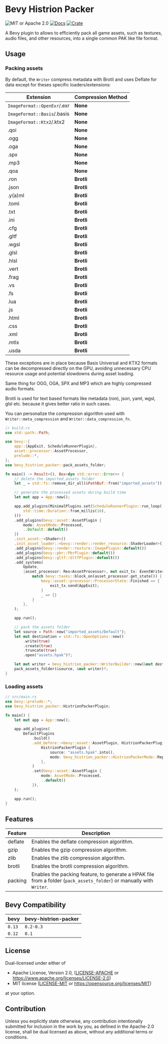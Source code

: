 # Bevy Histrion Packer

![MIT or Apache 2.0](https://img.shields.io/badge/License-MIT%20or%20Apache%202.0-blue.svg)
[![Docs](https://docs.rs/bevy-histrion-packer/badge.svg)](https://docs.rs/bevy-histrion-packer)
[![Crate](https://img.shields.io/crates/v/bevy-histrion-packer.svg)](https://crates.io/crates/bevy-histrion-packer)

A Bevy plugin to allows to efficiently pack all game assets, such as textures, audio files, and other resources, into a single common PAK like file format.

## Usage

### Packing assets

By default, the `Writer` compress metadata with Brotli and uses Deflate for data except for theses specific loaders/extensions:

|Extension|Compression Method|
|-|-|
|`ImageFormat::OpenExr`/.exr|**None**|
|`ImageFormat::Basis`/.basis|**None**|
|`ImageFormat::Ktx2`/.ktx2|**None**|
|.qoi|**None**|
|.ogg|**None**|
|.oga|**None**|
|.spx|**None**|
|.mp3|**None**|
|.qoa|**None**|
|.ron|**Brotli**|
|.json|**Brotli**|
|.y(a)ml|**Brotli**|
|.toml|**Brotli**|
|.txt|**Brotli**|
|.ini|**Brotli**|
|.cfg|**Brotli**|
|.gltf|**Brotli**|
|.wgsl|**Brotli**|
|.glsl|**Brotli**|
|.hlsl|**Brotli**|
|.vert|**Brotli**|
|.frag|**Brotli**|
|.vs|**Brotli**|
|.fs|**Brotli**|
|.lua|**Brotli**|
|.js|**Brotli**|
|.html|**Brotli**|
|.css|**Brotli**|
|.xml|**Brotli**|
|.mtlx|**Brotli**|
|.usda|**Brotli**|

These exceptions are in place because Basis Universal and KTX2 formats can be decompressed directly on the GPU, avoiding unnecessary CPU resource usage and potential slowdowns during asset loading.

Same thing for OGG, OGA, SPX and MP3 which are highly compressed audio formats.

Brotli is used for text based formats like metadata (ron), json, yaml, wgsl, glsl etc. because it gives better ratio in such cases.

You can personalize the compression algorithm used with `Writer::meta_compression` and `Writer::data_compression_fn`.


```rust
// build.rs
use std::path::Path;

use bevy::{
    app::{AppExit, ScheduleRunnerPlugin},
    asset::processor::AssetProcessor,
    prelude::*,
};
use bevy_histrion_packer::pack_assets_folder;

fn main() -> Result<(), Box<dyn std::error::Error>> {
    // delete the imported_assets folder
    let _ = std::fs::remove_dir_all(&PathBuf::from("imported_assets"));

    // generate the processed assets during build time
    let mut app = App::new();

    app.add_plugins(MinimalPlugins.set(ScheduleRunnerPlugin::run_loop(
        std::time::Duration::from_millis(16),
    )))
    .add_plugins(bevy::asset::AssetPlugin {
        mode: AssetMode::Processed,
        ..Default::default()
    })
    .init_asset::<Shader>()
    .init_asset_loader::<bevy::render::render_resource::ShaderLoader>()
    .add_plugins(bevy::render::texture::ImagePlugin::default())
    .add_plugins(bevy::pbr::PbrPlugin::default())
    .add_plugins(bevy::gltf::GltfPlugin::default())
    .add_systems(
        Update,
        |asset_processor: Res<AssetProcessor>, mut exit_tx: EventWriter<AppExit>| {
            match bevy::tasks::block_on(asset_processor.get_state()) {
                bevy::asset::processor::ProcessorState::Finished => {
                    exit_tx.send(AppExit);
                }
                _ => {}
            }
        },
    );

    app.run();

    // pack the assets folder
    let source = Path::new("imported_assets/Default");
    let mut destination = std::fs::OpenOptions::new()
        .write(true)
        .create(true)
        .truncate(true)
        .open("assets.hpak")?;

    let mut writer = bevy_histrion_packer::WriterBuilder::new(&mut destination).build()?;
    pack_assets_folder(&source, &mut writer)?;
}
```

### Loading assets

```rust
// src/main.rs
use bevy::prelude::*;
use bevy_histrion_packer::HistrionPackerPlugin;

fn main() {
    let mut app = App::new();

    app.add_plugins(
        DefaultPlugins
            .build()
            .add_before::<bevy::asset::AssetPlugin, HistrionPackerPlugin>(
                HistrionPackerPlugin {
                    source: "assets.hpak".into(),
                    mode: bevy_histrion_packer::HistrionPackerMode::ReplaceDefaultProcessed,
                },
            )
            .set(bevy::asset::AssetPlugin {
                mode: AssetMode::Processed,
                ..default()
            }),
    );

    app.run();
}
```

## Features

|Feature|Description|
|-|-|
|deflate|Enables the deflate compression algorithm.|
|gzip|Enables the gzip compression algorithm.|
|zlib|Enables the zlib compression algorithm.|
|brotli|Enables the brotli compression algorithm.|
|packing|Enables the packing feature, to generate a HPAK file from a folder (`pack_assets_folder`) or manually with `Writer`.|

## Bevy Compatibility

| bevy   | bevy-histrion-packer |
|--------|----------------------|
| `0.13` | `0.2-0.3`            |
| `0.12` | `0.1`                |

## License

Dual-licensed under either of

- Apache License, Version 2.0, ([LICENSE-APACHE](/LICENSE-APACHE) or https://www.apache.org/licenses/LICENSE-2.0)
- MIT license ([LICENSE-MIT](/LICENSE-MIT) or https://opensource.org/licenses/MIT)

at your option.

## Contribution

Unless you explicitly state otherwise, any contribution intentionally submitted
for inclusion in the work by you, as defined in the Apache-2.0 license, shall be dual licensed as above, without any
additional terms or conditions.
